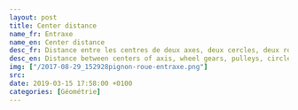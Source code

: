 ```yaml
---
layout: post
title: Center distance
name_fr: Entraxe
name_en: Center distance
desc_fr: Distance entre les centres de deux axes, deux cercles, deux roues d'engrenages ou poulies, etc.
desc_en: Distance between centers of axis, wheel gears, pulleys, circles, etc.
img: ["/2017-08-29_152928pignon-roue-entraxe.png"]
src: 
date: 2019-03-15 17:58:00 +0100
categories: [Géométrie]
---
```

